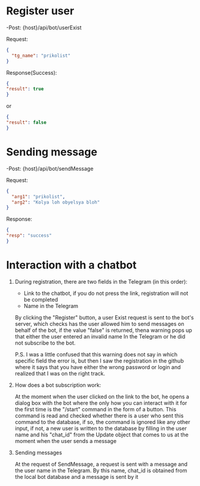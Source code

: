 # Register user
-Post: {host}/api/bot/userExist

Request:
```json
{
  "tg_name": "prikolist"
}
```

Response(Success):
```json
{
"result": true
}
```
or
```json
{
"result": false
}
```


# Sending message
-Post: {host}/api/bot/sendMessage

Request:
```json
{
  "arg1": "prikolist",
  "arg2": "Kolya loh obyelsya bloh"
}
```

Response:
```json
{
"resp": "success"
}
```

# Interaction with a chatbot

1. During registration, there are two fields in the Telegram (in this order):
    - Link to the chatbot, if you do not press the link, registration will not be completed
    - Name in the Telegram 

    By clicking the "Register" button, a user Exist request is sent to the bot's server, which checks
    has the user allowed him to send messages on behalf of the bot, if the value "false" is returned, thena warning
    pops up that either the user entered an invalid name In the Telegram or he did not subscribe to the bot.
 
    P.S. I was a little confused that this warning does not say in which specific field the error is, but then I saw the registration in the github where it says that you have either the wrong password or login and realized that I was on the right track.

2. How does a bot subscription work:

    At the moment when the user clicked on the link to the bot, he opens a dialog box with the bot where the only
    how you can interact with it for the first time is the "/start" command in the form of a button.
    This command is read and checked whether there is a user who sent this command to the database, if so, the command is ignored like any other input, if not, a new user is written to the database by filling in the user name and his "chat_id" from the Update object that comes to us at the moment when the user sends a message
 
3. Sending messages

    At the request of SendMessage, a request is sent with a message and the user name in the Telegram. 
    By this name, chat_id is obtained from the local bot database and a message is sent by it
